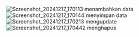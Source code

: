 ![Screenshot_20241217_170113](https://github.com/user-attachments/assets/9328d457-f436-4135-83a1-005e688f5801)
menambahkan data
![Screenshot_20241217_170144](https://github.com/user-attachments/assets/efffdcbc-2bfc-4cca-a128-05f80e21af41)
menyimpan data
![Screenshot_20241217_170213](https://github.com/user-attachments/assets/e2d0ef9e-e3e1-48e2-ac86-d781732922d4)
mengupdate
![Screenshot_20241217_170442](https://github.com/user-attachments/assets/2742f3d0-2388-4866-9a91-909f365dbbc3)
menghapus
